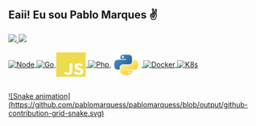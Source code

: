 ## Eaii! Eu sou Pablo Marques ✌


   <div>
    <a href="https://github.com/PabloMarquess">
    <img height="150em" src="https://github-readme-stats.vercel.app/api?username=PabloMarquess&show_icons=true&theme=tokyonight&include_all_commits=true&count_private=true"/>
    <img height="150em" src="https://github-readme-stats.vercel.app/api/top-langs/?username=PabloMarquess&layout=compact&langs_count=7&theme=tokyonight"/>
  </div>
  <div style="display: inline_block"><br>
  <img align="center" alt="Node" height="50" width="60" src="https://cdn.jsdelivr.net/gh/devicons/devicon/icons/nodejs/nodejs-original-wordmark.svg">
  <img align="center" alt="Go" height="50" width="60" src="https://cdn.jsdelivr.net/gh/devicons/devicon/icons/go/go-original.svg">
  <img align="center" alt="Js" height="50" width="60" src="https://raw.githubusercontent.com/devicons/devicon/master/icons/javascript/javascript-plain.svg">
  <img align="center" alt="Php" height="50" width="60" src="https://cdn.jsdelivr.net/gh/devicons/devicon/icons/php/php-original.svg">
  <img align="center" alt="Python" height="50" width="60" src="https://raw.githubusercontent.com/devicons/devicon/master/icons/python/python-original.svg">
  <img align="center" alt="Docker" height="50" width="60" src="https://cdn.jsdelivr.net/gh/devicons/devicon/icons/docker/docker-original.svg">
  <img align="center" alt="K8s" height="50" width="60" src="https://cdn.jsdelivr.net/gh/devicons/devicon/icons/kubernetes/kubernetes-plain.svg">

</div>
  
##
  
<div>      
  ![Snake animation](https://github.com/pablomarquess/pablomarquess/blob/output/github-contribution-grid-snake.svg) 
</div>
